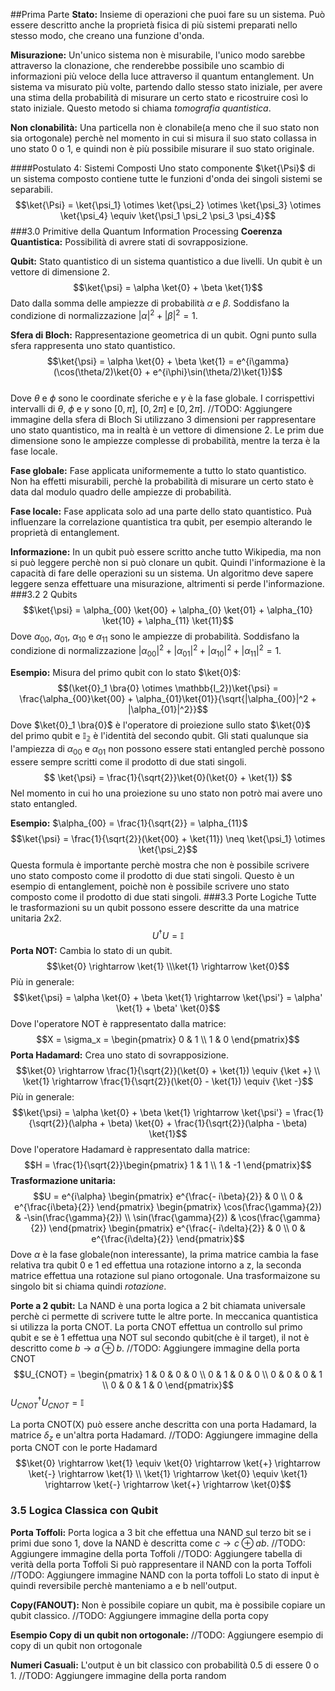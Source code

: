 ##Prima Parte
**Stato:** Insieme di operazioni che puoi fare su un sistema. Può essere descritto anche la proprietà fisica di più sistemi preparati nello stesso modo, che creano una funzione d'onda.

**Misurazione:** Un'unico sistema non è misurabile, l'unico modo sarebbe attraverso la clonazione, che renderebbe possibile uno scambio di informazioni più veloce della luce attraverso il quantum entanglement.
Un sistema va misurato più volte, partendo dallo stesso stato iniziale, per avere una stima della probabilità di misurare un certo stato e ricostruire così lo stato iniziale. Questo metodo si chiama *tomografia quantistica*.

**Non clonabilità:** Una particella non è clonabile(a meno che il suo stato non sia ortogonale) perchè nel momento in cui si misura il suo stato collassa in uno stato 0 o 1, e quindi non è più possibile misurare il suo stato originale.

####Postulato 4: Sistemi Composti
Uno stato componente $\ket{\Psi}$ di un sistema composto contiene tutte le funzioni d'onda dei singoli sistemi se separabili.
$$\ket{\Psi} = \ket{\psi_1} \otimes \ket{\psi_2} \otimes \ket{\psi_3} \otimes \ket{\psi_4} \equiv \ket{\psi_1 \psi_2 \psi_3 \psi_4}$$
###3.0 Primitive della Quantum Information Processing
**Coerenza Quantistica:** Possibilità di avrere stati di sovrapposizione.

**Qubit:** Stato quantistico di un sistema quantistico a due livelli. Un qubit è un vettore di dimensione 2.
$$\ket{\psi} = \alpha \ket{0} + \beta \ket{1}$$
Dato dalla somma delle ampiezze di probabilità $\alpha$ e $\beta$. Soddisfano la condizione di normalizzazione $|\alpha|^2 + |\beta|^2 = 1$.

**Sfera di Bloch:** Rappresentazione geometrica di un qubit. Ogni punto sulla sfera rappresenta uno stato quantistico.
$$\ket{\psi} = \alpha \ket{0} + \beta \ket{1} = e^{i\gamma}(\cos(\theta/2)\ket{0} + e^{i\phi}\sin(\theta/2)\ket{1})$$    
Dove $\theta$ e $\phi$ sono le coordinate sferiche e $\gamma$ è la fase globale.
I corrispettivi intervalli di $\theta$, $\phi$ e $\gamma$ sono $[0,\pi]$, $[0,2\pi]$ e $[0,2\pi]$.
//TODO: Aggiungere immagine della sfera di Bloch
Si utilizzano 3 dimensioni per rappresentare uno stato quantistico, ma in realtà è un vettore di dimensione 2. Le prim due dimensione sono le ampiezze complesse di probabilità, mentre la terza è la fase locale.

**Fase globale:** Fase applicata uniformemente a tutto lo stato quantistico. Non ha effetti misurabili, perchè la probabilità di misurare un certo stato è data dal modulo quadro delle ampiezze di probabilità.

**Fase locale:** Fase applicata solo ad una parte dello stato quantistico. Puà influenzare la correlazione quantistica tra qubit, per esempio alterando le proprietà di entanglement.

**Informazione:** In un qubit può essere scritto anche tutto Wikipedia, ma non si può leggere perchè non si può clonare un qubit. Quindi l'informazione è la capacità di fare delle operazioni su un sistema. Un algoritmo deve sapere leggere senza effettuare una misurazione, altrimenti si perde l'informazione.
###3.2 2 Qubits
$$\ket{\psi} = \alpha_{00} \ket{00} + \alpha_{0} \ket{01} + \alpha_{10} \ket{10} + \alpha_{11} \ket{11}$$
Dove $\alpha_{00}$, $\alpha_{01}$, $\alpha_{10}$ e $\alpha_{11}$ sono le ampiezze di probabilità. Soddisfano la condizione di normalizzazione $|\alpha_{00}|^2 + |\alpha_{01}|^2 + |\alpha_{10}|^2 + |\alpha_{11}|^2 = 1$.

**Esempio:**
Misura del primo qubit con lo stato $\ket{0}$:
$$(\ket{0}_1 \bra{0} \otimes \mathbb{I_2})\ket{\psi} = \frac{\alpha_{00}\ket{00} + \alpha_{01}\ket{01}}{\sqrt{|\alpha_{00}|^2 + |\alpha_{01}|^2}}$$
Dove $\ket{0}_1 \bra{0}$ è l'operatore di proiezione sullo stato $\ket{0}$ del primo qubit e $\mathbb{I_2}$ è l'identità del secondo qubit.
Gli stati qualunque sia l'ampiezza di $\alpha_{00}$ e $\alpha_{01}$ non possono essere stati entangled perchè possono essere sempre scritti come il prodotto di due stati singoli.
$$
\ket{\psi} = \frac{1}{\sqrt{2}}\ket{0}(\ket{0} + \ket{1})
$$
Nel momento in cui ho una proiezione su uno stato non potrò mai avere uno stato entangled.

**Esempio:**
$\alpha_{00} = \frac{1}{\sqrt{2}} = \alpha_{11}$
$$\ket{\psi} = \frac{1}{\sqrt{2}}(\ket{00} + \ket{11}) \neq \ket{\psi_1} \otimes \ket{\psi_2}$$
Questa formula è importante perchè mostra che non è possibile scrivere uno stato composto come il prodotto di due stati singoli. Questo è un esempio di entanglement, poichè non è possibile scrivere uno stato composto come il prodotto di due stati singoli.
###3.3 Porte Logiche
Tutte le trasformazioni su un qubit possono essere descritte da una matrice unitaria 2x2. 
$$U^\dagger U = \mathbb{I}$$
**Porta NOT:** Cambia lo stato di un qubit.
$$\ket{0} \rightarrow \ket{1} \\\ket{1} \rightarrow \ket{0}$$
Più in generale:
$$\ket{\psi} = \alpha \ket{0} + \beta \ket{1} \rightarrow \ket{\psi'} = \alpha' \ket{1} + \beta' \ket{0}$$
Dove l'operatore NOT è rappresentato dalla matrice:
$$X = \sigma_x = \begin{pmatrix} 0 & 1 \\ 1 & 0 \end{pmatrix}$$
**Porta Hadamard:** Crea uno stato di sovrapposizione.
$$\ket{0} \rightarrow \frac{1}{\sqrt{2}}(\ket{0} + \ket{1}) \equiv {\ket +} \\ \ket{1} \rightarrow \frac{1}{\sqrt{2}}(\ket{0} - \ket{1}) \equiv {\ket -}$$
Più in generale:
$$\ket{\psi} = \alpha \ket{0} + \beta \ket{1} \rightarrow \ket{\psi'} = \frac{1}{\sqrt{2}}(\alpha + \beta) \ket{0} + \frac{1}{\sqrt{2}}(\alpha - \beta) \ket{1}$$
Dove l'operatore Hadamard è rappresentato dalla matrice:
$$H = \frac{1}{\sqrt{2}}\begin{pmatrix} 1 & 1 \\ 1 & -1 \end{pmatrix}$$
**Trasformazione unitaria:**
$$U = e^{i\alpha} \begin{pmatrix} e^{\frac{- i\beta}{2}} & 0 \\ 0 & e^{\frac{i\beta}{2}} \end{pmatrix} \begin{pmatrix} \cos(\frac{\gamma}{2}) & -\sin(\frac{\gamma}{2}) \\ \sin(\frac{\gamma}{2}) & \cos(\frac{\gamma}{2}) \end{pmatrix} \begin{pmatrix} e^{\frac{- i\delta}{2}} & 0 \\ 0 & e^{\frac{i\delta}{2}} \end{pmatrix}$$
Dove $\alpha$ è la fase globale(non interessante), la prima matrice cambia la fase relativa tra qubit 0 e 1 ed effettua una rotazione intorno a z, la seconda matrice effettua una rotazione sul piano ortogonale.
Una trasformaizone su singolo bit si chiama quindi *rotazione*.

**Porte a 2 qubit:**
La NAND è una porta logica a 2 bit chiamata universale perchè ci permette di scrivere tutte le altre porte.
In meccanica quantistica si utilizza la porta CNOT.
La porta CNOT effettua un controllo sul primo qubit e se è 1 effettua una NOT sul secondo qubit(che è il target), il not è descritto come $b \rightarrow a \oplus b$.
//TODO: Aggiungere immagine della porta CNOT
$$U_{CNOT} = \begin{pmatrix} 1 & 0 & 0 & 0 \\ 0 & 1 & 0 & 0 \\ 0 & 0 & 0 & 1 \\ 0 & 0 & 1 & 0 \end{pmatrix}$$
$U_{CNOT}^\dagger U_{CNOT} = \mathbb{I}$

La porta CNOT(X) può essere anche descritta con una porta Hadamard, la matrice $\delta_z$ e un'altra porta Hadamard.
//TODO: Aggiungere immagine della porta CNOT con le porte Hadamard
$$\ket{0} \rightarrow \ket{1} \equiv \ket{0} \rightarrow \ket{+} \rightarrow \ket{-} \rightarrow \ket{1} \\ \ket{1} \rightarrow \ket{0} \equiv \ket{1} \rightarrow \ket{-} \rightarrow \ket{+} \rightarrow \ket{0}$$
### 3.5 Logica Classica con Qubit
**Porta Toffoli:** Porta logica a 3 bit che effettua una NAND sul terzo bit se i primi due sono 1, dove la NAND è descritta come $c \rightarrow c \oplus ab$.
//TODO: Aggiungere immagine della porta Toffoli
//TODO: Aggiungere tabella di verità della porta Toffoli
Si può rappresentare il NAND con la porta Toffoli
//TODO: Aggiungere immagine NAND con la porta toffoli
Lo stato di input è quindi reversibile perchè manteniamo a e b nell'output.

**Copy(FANOUT):** Non è possibile copiare un qubit, ma è possibile copiare un qubit classico.
//TODO: Aggiungere immagine della porta copy

**Esempio Copy di un qubit non ortogonale:**
//TODO: Aggiungere esempio di copy di un qubit non ortogonale

**Numeri Casuali:**
L'output è un bit classico con probabilità 0.5 di essere 0 o 1.
//TODO: Aggiungere immagine della porta random
